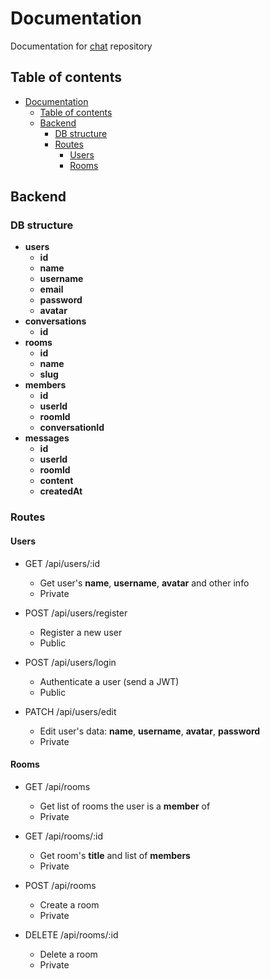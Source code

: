 
# Documentation

Documentation for [chat](https://github.com/yap8/chat) repository

## Table of contents

- [Documentation](#documentation)
  - [Table of contents](#table-of-contents)
  - [Backend](#backend)
    - [DB structure](#db-structure)
    - [Routes](#routes)
      - [Users](#users)
      - [Rooms](#rooms)

## Backend

### DB structure

- **users**
    - **id**
    - **name**
    - **username**
    - **email**
    - **password**
    - **avatar**
- **conversations**
    - **id**
- **rooms**
    - **id**
    - **name**
    - **slug**
- **members**
    - **id**
    - **userId**
    - **roomId**
    - **conversationId**
- **messages**
    - **id**
    - **userId**
    - **roomId**
    - **content**
    - **createdAt**

### Routes

#### Users

- GET /api/users/:id
    - Get user's **name**, **username**, **avatar** and other info
    - Private

- POST /api/users/register
    - Register a new user
    - Public
    
- POST /api/users/login
    - Authenticate a user (send a JWT)
    - Public

- PATCH /api/users/edit
    - Edit user's data: **name**, **username**, **avatar**, **password**
    - Private

#### Rooms

- GET /api/rooms
    - Get list of rooms the user is a **member** of
    - Private
    
- GET /api/rooms/:id
    - Get room's **title** and list of **members**
    - Private
    
- POST /api/rooms
    - Create a room
    - Private
    
- DELETE /api/rooms/:id
    - Delete a room
    - Private
